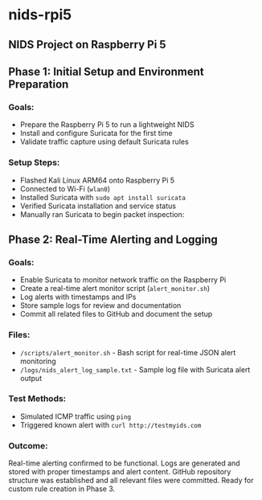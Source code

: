 # nids-rpi5
NIDS Project on Raspberry Pi 5
---
## Phase 1: Initial Setup and Environment Preparation

### Goals:
- Prepare the Raspberry Pi 5 to run a lightweight NIDS
- Install and configure Suricata for the first time
- Validate traffic capture using default Suricata rules

### Setup Steps:
- Flashed Kali Linux ARM64 onto Raspberry Pi 5
- Connected to Wi-Fi (`wlan0`)
- Installed Suricata with `sudo apt install suricata`
- Verified Suricata installation and service status
- Manually ran Suricata to begin packet inspection:

## Phase 2: Real-Time Alerting and Logging

### Goals:
- Enable Suricata to monitor network traffic on the Raspberry Pi
- Create a real-time alert monitor script (`alert_monitor.sh`)
- Log alerts with timestamps and IPs
- Store sample logs for review and documentation
- Commit all related files to GitHub and document the setup

### Files:
- `/scripts/alert_monitor.sh` - Bash script for real-time JSON alert monitoring
- `/logs/nids_alert_log_sample.txt` - Sample log file with Suricata alert output

### Test Methods:
- Simulated ICMP traffic using `ping`
- Triggered known alert with `curl http://testmyids.com`

### Outcome:
Real-time alerting confirmed to be functional. Logs are generated and stored with proper timestamps and alert content. GitHub repository structure was established and all relevant files were committed. Ready for custom rule creation in Phase 3.

